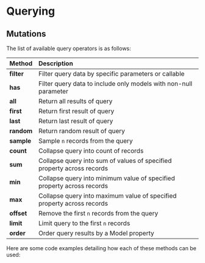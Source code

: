 # Querying


## Mutations

The list of available query operators is as follows:

| Method     | Description                                                            |
|:-----------|:-----------------------------------------------------------------------|
|**filter**  | Filter query data by specific parameters or callable                   |
|**has**     | Filter query data to include only models with non-null parameter       |
|**all**     | Return all results of query                                            |
|**first**   | Return first result of query                                           |
|**last**    | Return last result of query                                            |
|**random**  | Return random result of query                                          |
|**sample**  | Sample `n` records from the query                                      |
|**count**   | Collapse query into count of records                                   |
|**sum**     | Collapse query into sum of values of specified property across records |
|**min**     | Collapse query into minimum value of specified property across records |
|**max**     | Collapse query into maximum value of specified property across records |
|**offset**  | Remove the first `n` records from the query                            |
|**limit**   | Limit query to the first `n` records                                   |
|**order**   | Order query results by a Model property                                |


Here are some code examples detailing how each of these methods can be used:
